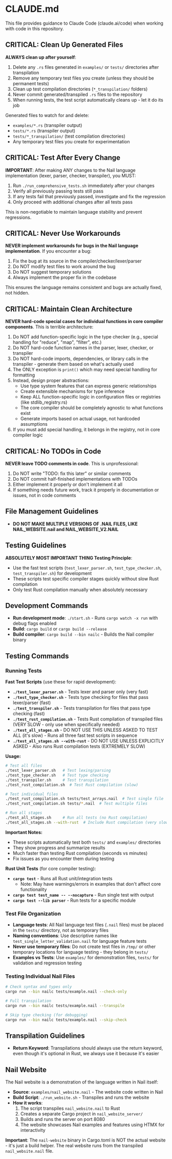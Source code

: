 # CLAUDE.md

This file provides guidance to Claude Code (claude.ai/code) when working with code in this repository.

## CRITICAL: Clean Up Generated Files

**ALWAYS clean up after yourself**:

1. Delete any `.rs` files generated in `examples/` or `tests/` directories after transpilation
2. Remove any temporary test files you create (unless they should be permanent tests)
3. Clean up test compilation directories (`*_transpilation/` folders)
4. Never commit generated/transpiled `.rs` files to the repository
5. When running tests, the test script automatically cleans up - let it do its job

Generated files to watch for and delete:
- `examples/*.rs` (transpiler output)
- `tests/*.rs` (transpiler output)
- `tests/*_transpilation/` (test compilation directories)
- Any temporary test files you create for experimentation

## CRITICAL: Test After Every Change

**IMPORTANT**: After making ANY changes to the Nail language implementation (lexer, parser, checker, transpiler), you MUST:

1. Run `./run_comprehensive_tests.sh` immediately after your changes
2. Verify all previously passing tests still pass
3. If any tests fail that previously passed, investigate and fix the regression
4. Only proceed with additional changes after all tests pass

This is non-negotiable to maintain language stability and prevent regressions.

## CRITICAL: Never Use Workarounds

**NEVER implement workarounds for bugs in the Nail language implementation**. If you encounter a bug:

1. Fix the bug at its source in the compiler/checker/lexer/parser
2. Do NOT modify test files to work around the bug
3. Do NOT suggest temporary solutions
4. Always implement the proper fix in the codebase

This ensures the language remains consistent and bugs are actually fixed, not hidden.

## CRITICAL: Maintain Clean Architecture

**NEVER hard-code special cases for individual functions in core compiler components**. This is terrible architecture:

1. Do NOT add function-specific logic in the type checker (e.g., special handling for "reduce", "map", "filter", etc.)
2. Do NOT hard-code function names in the parser, lexer, checker, or transpiler
3. Do NOT hard-code imports, dependencies, or library calls in the transpiler - generate them based on what's actually used
4. The ONLY exception is `print()` which may need special handling for formatting
5. Instead, design proper abstractions:
   - Use type system features that can express generic relationships
   - Create extensible mechanisms for type inference
   - Keep ALL function-specific logic in configuration files or registries (like stdlib_registry.rs)
   - The core compiler should be completely agnostic to what functions exist
   - Generate imports based on actual usage, not hardcoded assumptions
6. If you must add special handling, it belongs in the registry, not in core compiler logic

## CRITICAL: No TODOs in Code

**NEVER leave TODO comments in code**. This is unprofessional:

1. Do NOT write "TODO: fix this later" or similar comments
2. Do NOT commit half-finished implementations with TODOs
3. Either implement it properly or don't implement it all
4. If something needs future work, track it properly in documentation or issues, not in code comments

## File Management Guidelines

- **DO NOT MAKE MULTIPLE VERSIONS OF .NAIL FILES, LIKE NAIL_WEBSITE.nail and NAIL_WEBSITE_V2.NAIL**

## Testing Guidelines

**ABSOLUTELY MOST IMPORTANT THING Testing Principle**:
- Use the fast test scripts (`test_lexer_parser.sh`, `test_type_checker.sh`, `test_transpiler.sh`) for development
- These scripts test specific compiler stages quickly without slow Rust compilation
- Only test Rust compilation manually when absolutely necessary

## Development Commands

- **Run development mode**: `./start.sh` - Runs `cargo watch -x run` with debug flags enabled
- **Build**: `cargo build` or `cargo build --release`
- **Build compiler**: `cargo build --bin nailc` - Builds the Nail compiler binary

## Testing Commands

### Running Tests

**Fast Test Scripts** (use these for rapid development):
- **`./test_lexer_parser.sh`** - Tests lexer and parser only (very fast)
- **`./test_type_checker.sh`** - Tests type checking for files that pass lexer/parser (fast)
- **`./test_transpiler.sh`** - Tests transpilation for files that pass type checking (fast)
- **`./test_rust_compilation.sh`** - Tests Rust compilation of transpiled files (VERY SLOW - only use when specifically needed)
- **`./test_all_stages.sh`** - DO NOT USE THIS UNLESS ASKED TO TEST ALL (it's slow) - Runs all three fast test scripts in sequence
- **`./test_all_stages.sh --with-rust`** - DO NOT USE UNLESS EXPLICITLY ASKED - Also runs Rust compilation tests (EXTREMELY SLOW)

**Usage:**
```bash
# Test all files
./test_lexer_parser.sh   # Test lexing/parsing
./test_type_checker.sh   # Test type checking
./test_transpiler.sh     # Test transpilation
./test_rust_compilation.sh  # Test Rust compilation (slow)

# Test individual files
./test_rust_compilation.sh tests/test_arrays.nail  # Test single file
./test_rust_compilation.sh tests/*.nail  # Test multiple files

# Run all stages
./test_all_stages.sh     # Run all tests (no Rust compilation)
./test_all_stages.sh --with-rust  # Include Rust compilation (very slow)
```

**Important Notes:**
- These scripts automatically test both `tests/` and `examples/` directories
- They show progress and summarize results
- Much faster than testing Rust compilation (seconds vs minutes)
- Fix issues as you encounter them during testing

**Rust Unit Tests** (for core compiler testing):
- **`cargo test`** - Runs all Rust unit/integration tests
  - Note: May have warnings/errors in examples that don't affect core functionality
- **`cargo test test_name -- --nocapture`** - Run single test with output
- **`cargo test --lib parser`** - Run tests for a specific module

### Test File Organization

- **Language tests**: All Nail language test files (`.nail` files) must be placed in the `tests/` directory, not as temporary files
- **Naming conventions**: Use descriptive names like `test_single_letter_validation.nail` for language feature tests
- **Never use temporary files**: Do not create test files in `/tmp/` or other temporary locations for language testing - they belong in `tests/`
- **Examples vs Tests**: Use `examples/` for demonstration files, `tests/` for validation and regression testing

### Testing Individual Nail Files

```bash
# Check syntax and types only
cargo run --bin nailc tests/example.nail --check-only

# Full transpilation
cargo run --bin nailc tests/example.nail --transpile

# Skip type checking (for debugging)
cargo run --bin nailc tests/example.nail --skip-check
```

## Transpilation Guidelines

- **Return Keyword**: Transpilations should always use the return keyword, even though it's optional in Rust, we always use it because it's easier

## Nail Website

The Nail website is a demonstration of the language written in Nail itself:

- **Source**: `examples/nail_website.nail` - The website code written in Nail
- **Build Script**: `./run_website.sh` - Transpiles and runs the website
- **How it works**:
  1. The script transpiles `nail_website.nail` to Rust
  2. Creates a separate Cargo project in `nail_website_server/`
  3. Builds and runs the server on port 8080
  4. The website showcases Nail examples and features using HTMX for interactivity

**Important**: The `nail-website` binary in Cargo.toml is NOT the actual website - it's just a build helper. The real website runs from the transpiled `nail_website.nail` file.